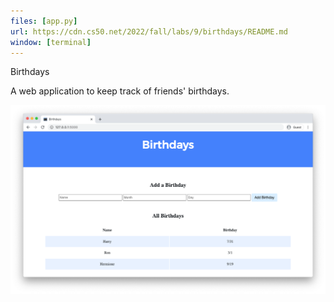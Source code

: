 ```yaml
---
files: [app.py]
url: https://cdn.cs50.net/2022/fall/labs/9/birthdays/README.md
window: [terminal]
---
```


Birthdays

 A web application to keep track of friends' birthdays.

![screenshot of birthdays website](birthdays.png)

